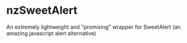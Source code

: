 nzSweetAlert
============

An extremely lightweight and "promising" wrapper for SweetAlert (an amazing javascript alert alternative) 
